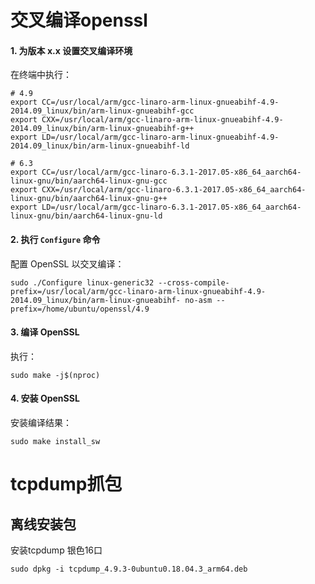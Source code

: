 # 交叉编译openssl

#### 1. **为版本 x.x 设置交叉编译环境**

在终端中执行：

```shell
# 4.9
export CC=/usr/local/arm/gcc-linaro-arm-linux-gnueabihf-4.9-2014.09_linux/bin/arm-linux-gnueabihf-gcc
export CXX=/usr/local/arm/gcc-linaro-arm-linux-gnueabihf-4.9-2014.09_linux/bin/arm-linux-gnueabihf-g++
export LD=/usr/local/arm/gcc-linaro-arm-linux-gnueabihf-4.9-2014.09_linux/bin/arm-linux-gnueabihf-ld

# 6.3
export CC=/usr/local/arm/gcc-linaro-6.3.1-2017.05-x86_64_aarch64-linux-gnu/bin/aarch64-linux-gnu-gcc
export CXX=/usr/local/arm/gcc-linaro-6.3.1-2017.05-x86_64_aarch64-linux-gnu/bin/aarch64-linux-gnu-g++
export LD=/usr/local/arm/gcc-linaro-6.3.1-2017.05-x86_64_aarch64-linux-gnu/bin/aarch64-linux-gnu-ld
```

#### 2. **执行 `Configure` 命令**

配置 OpenSSL 以交叉编译：

```shell
sudo ./Configure linux-generic32 --cross-compile-prefix=/usr/local/arm/gcc-linaro-arm-linux-gnueabihf-4.9-2014.09_linux/bin/arm-linux-gnueabihf- no-asm --prefix=/home/ubuntu/openssl/4.9
```

#### 3. **编译 OpenSSL**

执行：

```shell
sudo make -j$(nproc)
```

#### 4. **安装 OpenSSL**

安装编译结果：

```shell
sudo make install_sw
```









# tcpdump抓包



## 离线安装包

安装tcpdump 银色16口

```shell
sudo dpkg -i tcpdump_4.9.3-0ubuntu0.18.04.3_arm64.deb
```



